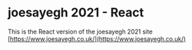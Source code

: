 # joesayegh 2021 - React

This is the React version of the joesayegh 2021 site [https://www.joesayegh.co.uk/](https://www.joesayegh.co.uk/)